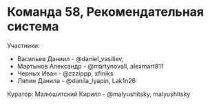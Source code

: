 # Команда 58, Рекомендательная система

Участники:
- Васильев Даниил - @daniel_vasiliev, 
- Мартынов Александр - @martynovall, alexmart811
- Черных Иван - @zzzippp, xfiniks
- Ляпин Данила - @danila_lyapin,  Lak1n26

Куратор: Малюшитский Кирилл - @malyushitsky, malyushitsky
